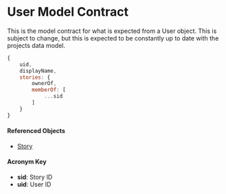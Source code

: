 # User Model Contract
This is the model contract for what is expected from a User object. This is
subject to change, but this is expected to be constantly up to date with the projects data model.


```javascript
{
    uid,
    displayName,
    stories: {
        ownerOf,
        memberOf: [
            ...sid
        ]
    }   
}
```

#### Referenced Objects
- [Story](./story-model-contract.md)

#### Acronym Key
- **sid**: Story ID
- **uid**: User ID
